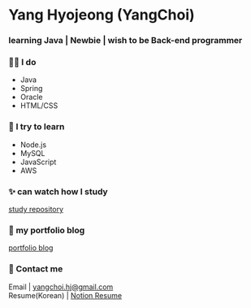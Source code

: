 
# Yang Hyojeong (YangChoi)
### learning Java | Newbie | wish to be Back-end programmer 


### 👨‍💻 I do 
- Java 
- Spring
- Oracle
- HTML/CSS

### 🌱 I try to learn 
- Node.js
- MySQL
- JavaScript
- AWS

### ✨ can watch how I study 
[study repository](https://yanguelna-programmer.tistory.com/)

### 🎨 my portfolio blog
[portfolio blog](https://yangchoi.github.io/)


### 🔔 Contact me 
Email | yangchoi.hj@gmail.com <br>
Resume(Korean) | [Notion Resume](https://www.notion.so/yangchoi/YANG-HYOJEONG-5902f81338cf412b8f52af9e4416ca69)
